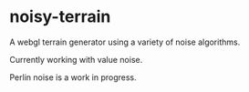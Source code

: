 # noisy-terrain
A webgl terrain generator using a variety of noise algorithms.

Currently working with value noise.

Perlin noise is a work in progress.
